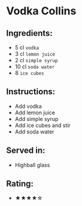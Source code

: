 # Vodka Collins

## Ingredients:
- 5 cl `vodka`
- 3 cl `lemon juice`
- 2 cl `simple syrup`
- 10 cl `soda water`
- 8 `ice cubes`

## Instructions:
- Add vodka
- Add lemon juice
- Add simple syrup
- Add ice cubes and stir
- Add soda water

## Served in:
- Highball glass

## Rating:
- ★★★★☆
